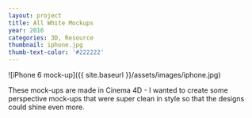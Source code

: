```yaml
---
layout: project
title: All White Mockups
year: 2016
categories: 3D, Resource
thumbnail: iphone.jpg
thumb-text-color: '#222222'
---
```


![iPhone 6 mock-up]({{ site.baseurl }}/assets/images/iphone.jpg)

These mock-ups are made in Cinema 4D - I wanted to create some perspective mock-ups that were super clean in style so that the designs could shine even more.

